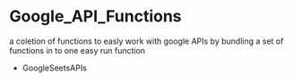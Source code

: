 # Google_API_Functions

a coletion of functions to easly work with google APIs by bundling a set of functions in to one easy run function
- GoogleSeetsAPIs

